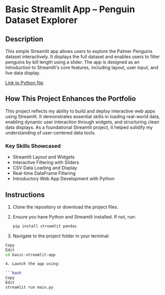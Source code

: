 # Basic Streamlit App – Penguin Dataset Explorer

## Description

This simple Streamlit app allows users to explore the Palmer Penguins dataset interactively. It displays the full dataset and enables users to filter penguins by bill length using a slider. The app is designed as an introduction to Streamlit's core features, including layout, user input, and live data display.

   [Link to Python file](https://github.com/paulinaturner/TURNER-Python-Portfolio/blob/main/basic-streamlit-app/main.py).

## How This Project Enhances the Portfolio

This project reflects my ability to build and deploy interactive web apps using Streamlit. It demonstrates essential skills in loading real-world data, enabling dynamic user interaction through widgets, and structuring clean data displays. As a foundational Streamlit project, it helped solidify my understanding of user-centered data tools.

### Key Skills Showcased

- Streamlit Layout and Widgets  
- Interactive Filtering with Sliders  
- CSV Data Loading and Display  
- Real-time DataFrame Filtering  
- Introductory Web App Development with Python  

## Instructions

1. Clone the repository or download the project files.

2. Ensure you have Python and Streamlit installed. If not, run:
   ```bash
   pip install streamlit pandas

3. Navigate to the project folder in your terminal:
```bash
Copy
Edit
cd basic-streamlit-app

4. Launch the app using:

```bash
Copy
Edit
streamlit run main.py


